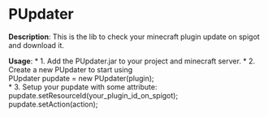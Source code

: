 # PUpdater

**Description**: This is the lib to check your minecraft plugin update on spigot and download it.

**Usage**:
    * 1. Add the PUpdater.jar to your project and minecraft server.
    * 2. Create a new PUpdater to start using   
          PUpdater pupdate = new PUpdater(plugin);      
    * 3. Setup your pupdate with some attribute:
          pupdate.setResourceId(your_plugin_id_on_spigot);
          pupdate.setAction(action);
          
        
        



